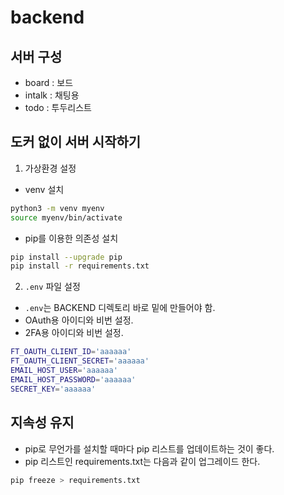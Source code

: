 # backend
## 서버 구성
* board : 보드
* intalk : 채팅용
* todo : 투두리스트

## 도커 없이 서버 시작하기
1. 가상환경 설정
* venv 설치
```Bash
python3 -m venv myenv
source myenv/bin/activate
```
* pip를 이용한 의존성 설치
```Bash
pip install --upgrade pip
pip install -r requirements.txt
```

2. `.env` 파일 설정
* `.env`는 BACKEND 디렉토리 바로 밑에 만들어야 함.
* OAuth용 아이디와 비번 설정.
* 2FA용 아이디와 비번 설정.

```Bash
FT_OAUTH_CLIENT_ID='aaaaaa'
FT_OAUTH_CLIENT_SECRET='aaaaaa'
EMAIL_HOST_USER='aaaaaa'
EMAIL_HOST_PASSWORD='aaaaaa'
SECRET_KEY='aaaaaa'
```

## 지속성 유지
* pip로 무언가를 설치할 때마다 pip 리스트를 업데이트하는 것이 좋다.
* pip 리스트인 requirements.txt는 다음과 같이 업그레이드 한다.

```Bash
pip freeze > requirements.txt
```
